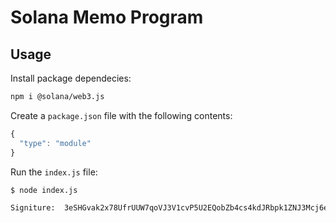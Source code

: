 # Solana Memo Program

## Usage

Install package dependecies:

```bash
npm i @solana/web3.js
```

Create a `package.json` file with the following contents:

```javascript
{
  "type": "module"
}
```

Run the `index.js` file:

```bash
$ node index.js

Signiture:  3eSHGvak2x78UfrUUW7qoVJ3V1cvP5U2EQobZb4cs4kdJRbpk1ZNJ3Mcj6eViuTg4nzbeY9hzzHRjGgi1vP2YfSc
```
